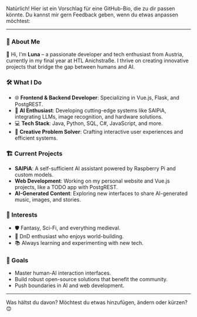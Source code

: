 Natürlich! Hier ist ein Vorschlag für eine GitHub-Bio, die zu dir passen könnte. Du kannst mir gern Feedback geben, wenn du etwas anpassen möchtest:

---

### 🌟 About Me  
👋 Hi, I'm **Luna** – a passionate developer and tech enthusiast from Austria, currently in my final year at HTL Anichstraße. I thrive on creating innovative projects that bridge the gap between humans and AI.  

### 🛠️ What I Do  
- 🌐 **Frontend & Backend Developer**: Specializing in Vue.js, Flask, and PostgREST.  
- 🤖 **AI Enthusiast**: Developing cutting-edge systems like SAIPiA, integrating LLMs, image recognition, and hardware solutions.  
- 💻 **Tech Stack**: Java, Python, SQL, C#, JavaScript, and more.  
- 🎨 **Creative Problem Solver**: Crafting interactive user experiences and efficient systems.  

### 🏗️ Current Projects  
- **SAIPiA**: A self-sufficient AI assistant powered by Raspberry Pi and custom models.  
- **Web Development**: Working on my personal website and Vue.js projects, like a TODO app with PostgREST.  
- **AI-Generated Content**: Exploring new interfaces to share AI-generated music, images, and stories.

### 🎯 Interests  
- 🛡️ Fantasy, Sci-Fi, and everything medieval.  
- 🎲 DnD enthusiast who enjoys world-building.  
- 📚 Always learning and experimenting with new tech.

### 🌱 Goals  
- Master human-AI interaction interfaces.  
- Build robust open-source solutions that benefit the community.  
- Push boundaries in AI and web development.

---

Was hältst du davon? Möchtest du etwas hinzufügen, ändern oder kürzen? 😊

<!---
- 👋 Hi, I’m @Luna-Schaetzle
- 👀 I’m interested in Programming/IT/Movies/Anime & Manga/
- 🌱 I’m currently learning at the HTL Anichstraße Innsbruck Austria
<!---
- 💞️ I’m looking to collaborate on ...
--->
<!--
- 📫 How to reach me luna.schaetzle.website@gmail.com
- 🖱 Visit my website: [Luna-Schaetzle.xyz](https://luna-schaetzle.xyz/index.html)

<!---
Luna-Schaetzle/Luna-Schaetzle is a ✨ special ✨ repository because its `README.md` (this file) appears on your GitHub profile.
You can click the Preview link to take a look at your changes.
--->
